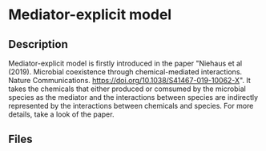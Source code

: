 # Mediator-explicit model

## Description 
Mediator-explicit model is firstly introduced in the paper "Niehaus et al (2019). Microbial coexistence through chemical-mediated interactions. Nature Communications. https://doi.org/10.1038/S41467-019-10062-X". It takes the chemicals that either produced or comsumed by the microbial species as the mediator and the interactions between species are indirectly represented by the interactions between chemicals and species. For more details, take a look of the paper.

## Files




